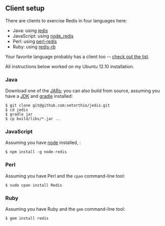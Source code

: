 ## Client setup

There are clients to exercise Redis in four languages here:

* Java: using [jedis](https://github.com/xetorthio/jedis)
* JavaScript: using [node_redis](https://github.com/mranney/node_redis)
* Perl: using [perl-redis](https://github.com/melo/perl-redis)
* Ruby: using [redis-rb](https://github.com/redis/redis-rb)

Your favorite language probably has a client too --
[check out the list](http://redis.io/clients).

All instructions below worked on my Ubuntu 12.10 installation.

### Java

Download one of the
[JARs](http://github.com/xetorthio/jedis/downloads);
you can also build from source, assuming you have a
[JDK](http://www.oracle.com/technetwork/java/javase/downloads/index.html)
and [gradle](http://www.gradle.org/) installed:

    $ git clone git@github.com:xetorthio/jedis.git
    $ cd jedis
    $ gradle jar
    $ cp build/libs/*.jar ..

### JavaScript

Assuming you have [node](http://nodejs.org) installed, :

    $ npm install -g node-redis

### Perl

Assuming you have Perl and the `cpan` command-line tool:

    $ sudo cpan install Redis

### Ruby

Assuming you have Ruby and the `gem` command-line tool:

    $ gem install redis
